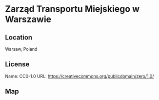 # Zarząd Transportu Miejskiego w Warszawie
    
## Location

Warsaw, Poland

## License

Name: CC0-1.0
URL: https://creativecommons.org/publicdomain/zero/1.0/

## Map

<WorldMap topic="public-transport/rtfs-rt/Zarzad_Transportu_Miejskiego_w_Warszawie/vehicle_positions/#" />
